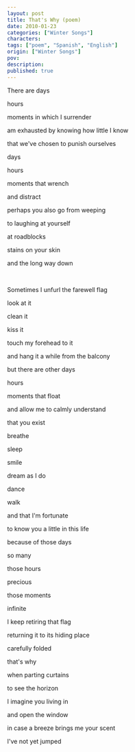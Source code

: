 ```yaml
---
layout: post
title: That's Why (poem)
date: 2010-01-23
categories: ["Winter Songs"]
characters: 
tags: ["poem", "Spanish", "English"]
origin: ["Winter Songs"]
pov: 
description: 
published: true
---
```


There are days

hours

moments in which I surrender

am exhausted by knowing how little I know

that we've chosen to punish ourselves

days

hours

moments that wrench

and distract

perhaps you also go from weeping

to laughing at yourself

at roadblocks

stains on your skin

and the long way down

<br>

Sometimes I unfurl the farewell flag

look at it

clean it

kiss it

touch my forehead to it

and hang it a while from the balcony

but there are other days

hours

moments that float

and allow me to calmly understand

that you exist

breathe

sleep

smile

dream as I do

dance

walk

and that I'm fortunate

to know you a little in this life

because of those days

so many

those hours

precious

those moments

infinite

I keep retiring that flag

returning it to its hiding place

carefully folded

that's why

when parting curtains

to see the horizon

I imagine you living in

and open the window

in case a breeze brings me your scent

I've not yet jumped
